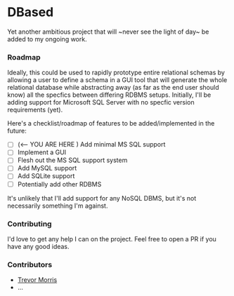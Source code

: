 # DBased
Yet another ambitious project that will ~never see the light of day~ be added to my ongoing work.

### Roadmap
Ideally, this could be used to rapidly prototype entire relational schemas by allowing a user to define a schema in a GUI tool that will generate the whole relational database while abstracting away (as far as the end user should know) all the specfics between differing RDBMS setups. Initially, I'll be adding support for Microsoft SQL Server with no specfic version requirements (yet).

Here's a checklist/roadmap of features to be added/implemented in the future:
- [ ] (<-- YOU ARE HERE ) Add minimal MS SQL support
- [ ] Implement a GUI
- [ ] Flesh out the MS SQL support system
- [ ] Add MySQL support
- [ ] Add SQLite support
- [ ] Potentially add other RDBMS

It's unlikely that I'll add support for any NoSQL DBMS, but it's not necessarily something I'm against.

### Contributing
I'd love to get any help I can on the project. Feel free to open a PR if you have any good ideas.

### Contributors
- [Trevor Morris](https://github.com/tremorris1999)
- ...